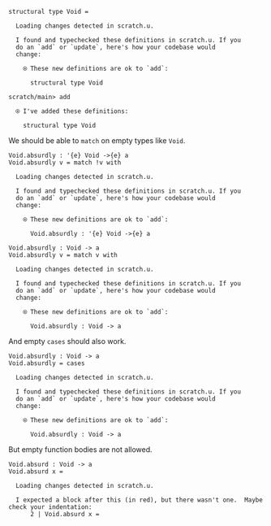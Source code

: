 ``` unison
structural type Void =
```

``` ucm :added-by-ucm
  Loading changes detected in scratch.u.

  I found and typechecked these definitions in scratch.u. If you
  do an `add` or `update`, here's how your codebase would
  change:

    ⍟ These new definitions are ok to `add`:
    
      structural type Void
```

``` ucm
scratch/main> add

  ⍟ I've added these definitions:

    structural type Void
```

We should be able to `match` on empty types like `Void`.

``` unison
Void.absurdly : '{e} Void ->{e} a
Void.absurdly v = match !v with
```

``` ucm :added-by-ucm
  Loading changes detected in scratch.u.

  I found and typechecked these definitions in scratch.u. If you
  do an `add` or `update`, here's how your codebase would
  change:

    ⍟ These new definitions are ok to `add`:
    
      Void.absurdly : '{e} Void ->{e} a
```

``` unison
Void.absurdly : Void -> a
Void.absurdly v = match v with
```

``` ucm :added-by-ucm
  Loading changes detected in scratch.u.

  I found and typechecked these definitions in scratch.u. If you
  do an `add` or `update`, here's how your codebase would
  change:

    ⍟ These new definitions are ok to `add`:
    
      Void.absurdly : Void -> a
```

And empty `cases` should also work.

``` unison
Void.absurdly : Void -> a
Void.absurdly = cases
```

``` ucm :added-by-ucm
  Loading changes detected in scratch.u.

  I found and typechecked these definitions in scratch.u. If you
  do an `add` or `update`, here's how your codebase would
  change:

    ⍟ These new definitions are ok to `add`:
    
      Void.absurdly : Void -> a
```

But empty function bodies are not allowed.

``` unison :error
Void.absurd : Void -> a
Void.absurd x =
```

``` ucm :added-by-ucm
  Loading changes detected in scratch.u.

  I expected a block after this (in red), but there wasn't one.  Maybe check your indentation:
      2 | Void.absurd x =
```
